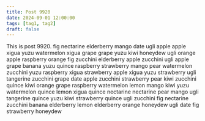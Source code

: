 ```yaml
---
title: Post 9920
date: 2024-09-01 12:00:00
tags: [tag1, tag2]
draft: false
---
```

This is post 9920.
fig
nectarine
elderberry
mango
date
ugli
apple
apple
xigua
yuzu
watermelon
xigua
grape
grape
yuzu
kiwi
honeydew
ugli
orange
apple
raspberry
orange
fig
zucchini
elderberry
apple
zucchini
ugli
apple
grape
banana
yuzu
quince
raspberry
strawberry
mango
pear
watermelon
zucchini
yuzu
raspberry
xigua
strawberry
apple
xigua
yuzu
strawberry
ugli
tangerine
zucchini
grape
date
apple
zucchini
strawberry
pear
kiwi
zucchini
quince
kiwi
orange
grape
raspberry
watermelon
lemon
mango
kiwi
yuzu
watermelon
quince
lemon
xigua
quince
nectarine
nectarine
pear
mango
ugli
tangerine
quince
yuzu
kiwi
strawberry
quince
ugli
zucchini
fig
nectarine
zucchini
banana
elderberry
lemon
elderberry
orange
honeydew
ugli
date
fig
strawberry
honeydew
